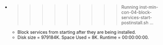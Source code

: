 * >>>>>>>>> Running inst-min-con-04-block-services-start-postinstall.sh ...
  * Block services from starting after they are being installed.
  * Disk size = 979184K. Space Used = 8K. Runtime = 00:00:00:00.
